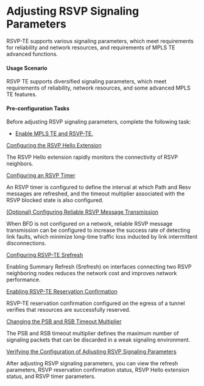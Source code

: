 Adjusting RSVP Signaling Parameters
===================================

RSVP-TE supports various signaling parameters, which meet requirements for reliability and network resources, and requirements of MPLS TE advanced functions.

#### Usage Scenario

RSVP TE supports diversified signaling parameters, which meet requirements of reliability, network resources, and some advanced MPLS TE features.


#### Pre-configuration Tasks

Before adjusting RSVP signaling parameters, complete the following task:

* [Enable MPLS TE and RSVP-TE.](dc_vrp_te-p2p_cfg_0004.html)


[Configuring the RSVP Hello Extension](../../../../software/nev8r10_vrpv8r16/user/vrp/dc_vrp_te-p2p_cfg_0012.html)

The RSVP Hello extension rapidly monitors the connectivity of RSVP neighbors.

[Configuring an RSVP Timer](../../../../software/nev8r10_vrpv8r16/user/vrp/dc_vrp_te-p2p_cfg_0013.html)

An RSVP timer is configured to define the interval at which Path and Resv messages are refreshed, and the timeout multiplier associated with the RSVP blocked state is also configured.

[(Optional) Configuring Reliable RSVP Message Transmission](../../../../software/nev8r10_vrpv8r16/user/vrp/dc_vrp_te-p2p_cfg_0245.html)

When BFD is not configured on a network, reliable RSVP message transmission can be configured to increase the success rate of detecting link faults, which minimize long-time traffic loss inducted by link intermittent disconnections.

[Configuring RSVP-TE Srefresh](../../../../software/nev8r10_vrpv8r16/user/vrp/dc_vrp_te-p2p_cfg_0014.html)

Enabling Summary Refresh (Srefresh) on interfaces connecting two RSVP neighboring nodes reduces the network cost and improves network performance. 

[Enabling RSVP-TE Reservation Confirmation](../../../../software/nev8r10_vrpv8r16/user/vrp/dc_vrp_te-p2p_cfg_0015.html)

RSVP-TE reservation confirmation configured on the egress of a tunnel verifies that resources are successfully reserved.

[Changing the PSB and RSB Timeout Multiplier](../../../../software/nev8r10_vrpv8r16/user/vrp/dc_vrp_te-p2p_cfg_0016.html)

The PSB and RSB timeout multiplier defines the maximum number of signaling packets that can be discarded in a weak signaling environment.

[Verifying the Configuration of Adjusting RSVP Signaling Parameters](../../../../software/nev8r10_vrpv8r16/user/vrp/dc_vrp_te-p2p_cfg_0017.html)

After adjusting RSVP signaling parameters, you can view the refresh parameters, RSVP reservation confirmation status, RSVP Hello extension status, and RSVP timer parameters.